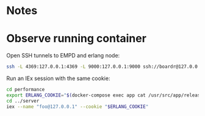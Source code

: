 # Notes

# Observe running container

Open SSH tunnels to EMPD and erlang node:

```bash
ssh -L 4369:127.0.0.1:4369 -L 9000:127.0.0.1:9000 ssh://boardr@127.0.0.1:2222
```

Run an IEx session with the same cookie:

```bash
cd performance
export ERLANG_COOKIE="$(docker-compose exec app cat /usr/src/app/releases/COOKIE)"
cd ../server
iex --name "foo@127.0.0.1" --cookie "$ERLANG_COOKIE"
```